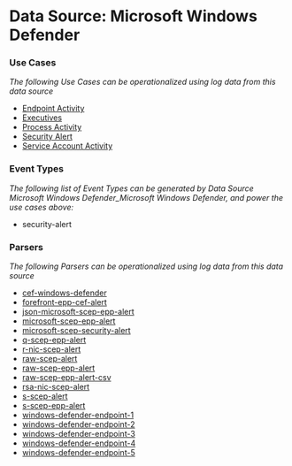 Data Source: Microsoft Windows Defender
=======================================

### Use Cases

_The following Use Cases can be operationalized using log data from this data source_

* [Endpoint Activity](usecase_endpoint_activity.md)
* [Executives](usecase_executives.md)
* [Process Activity](usecase_process_activity.md)
* [Security Alert](usecase_security_alert.md)
* [Service Account Activity](usecase_service_account_activity.md)


### Event Types

_The following list of Event Types can be generated by Data Source Microsoft Windows Defender_Microsoft Windows Defender, and power the use cases above:_

- security-alert


### Parsers

_The following Parsers can be operationalized using log data from this data source_

* [cef-windows-defender](parserContent_cef-windows-defender.md)
* [forefront-epp-cef-alert](parserContent_forefront-epp-cef-alert.md)
* [json-microsoft-scep-epp-alert](parserContent_json-microsoft-scep-epp-alert.md)
* [microsoft-scep-epp-alert](parserContent_microsoft-scep-epp-alert.md)
* [microsoft-scep-security-alert](parserContent_microsoft-scep-security-alert.md)
* [q-scep-epp-alert](parserContent_q-scep-epp-alert.md)
* [r-nic-scep-alert](parserContent_r-nic-scep-alert.md)
* [raw-scep-alert](parserContent_raw-scep-alert.md)
* [raw-scep-epp-alert](parserContent_raw-scep-epp-alert.md)
* [raw-scep-epp-alert-csv](parserContent_raw-scep-epp-alert-csv.md)
* [rsa-nic-scep-alert](parserContent_rsa-nic-scep-alert.md)
* [s-scep-alert](parserContent_s-scep-alert.md)
* [s-scep-epp-alert](parserContent_s-scep-epp-alert.md)
* [windows-defender-endpoint-1](parserContent_windows-defender-endpoint-1.md)
* [windows-defender-endpoint-2](parserContent_windows-defender-endpoint-2.md)
* [windows-defender-endpoint-3](parserContent_windows-defender-endpoint-3.md)
* [windows-defender-endpoint-4](parserContent_windows-defender-endpoint-4.md)
* [windows-defender-endpoint-5](parserContent_windows-defender-endpoint-5.md)
